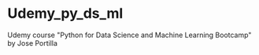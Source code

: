 # Udemy_py_ds_ml
Udemy course "Python for Data Science and Machine Learning Bootcamp" by Jose Portilla
